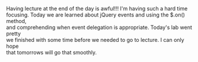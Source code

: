 Having lecture at the end of the day is awful!!! I'm having such a hard time  
focusing. Today we are learned about jQuery events and using the $.on() method,  
and comprehending when event delegation is appropriate. Today's lab went pretty  
we finished with some time before we needed to go to lecture. I can only hope  
that tomorrows will go that smoothly.